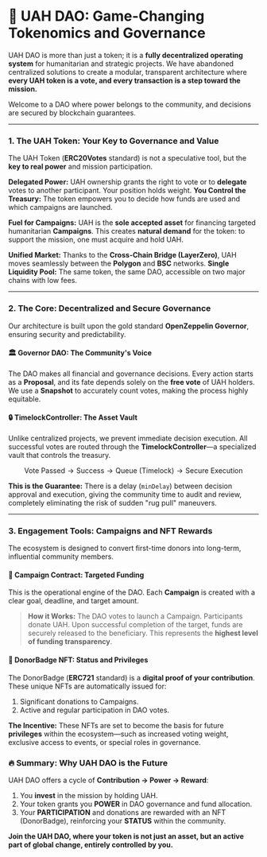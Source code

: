 # 💎 UAH DAO: Game-Changing Tokenomics and Governance

UAH DAO is more than just a token; it is a **fully decentralized operating system** for humanitarian and strategic projects. We have abandoned centralized solutions to create a modular, transparent architecture where **every UAH token is a vote, and every transaction is a step toward the mission.**

Welcome to a DAO where power belongs to the community, and decisions are secured by blockchain guarantees.

---

### 1. The UAH Token: Your Key to Governance and Value

The UAH Token (**ERC20Votes** standard) is not a speculative tool, but the **key to real power** and mission participation.

**Delegated Power:** UAH ownership grants the right to vote or to **delegate** votes to another participant. Your position holds weight. **You Control the Treasury:** The token empowers you to decide how funds are used and which campaigns are launched.

**Fuel for Campaigns:** UAH is the **sole accepted asset** for financing targeted humanitarian **Campaigns**. This creates **natural demand** for the token: to support the mission, one must acquire and hold UAH.

**Unified Market:** Thanks to the **Cross-Chain Bridge (LayerZero)**, UAH moves seamlessly between the **Polygon** and **BSC** networks. **Single Liquidity Pool:** The same token, the same DAO, accessible on two major chains with low fees.

---

### 2. The Core: Decentralized and Secure Governance

Our architecture is built upon the gold standard **OpenZeppelin Governor**, ensuring security and predictability.

#### 🏛 Governor DAO: The Community's Voice
The DAO makes all financial and governance decisions. Every action starts as a **Proposal**, and its fate depends solely on the **free vote** of UAH holders. We use a **Snapshot** to accurately count votes, making the process highly equitable.

#### 🔒 TimelockController: The Asset Vault
Unlike centralized projects, we prevent immediate decision execution. All successful votes are routed through the **TimelockController**—a specialized vault that controls the treasury.

$$\text{Vote Passed} \rightarrow \text{Success} \rightarrow \text{Queue (Timelock)} \rightarrow \text{Secure Execution}$$

**This is the Guarantee:** There is a delay (`minDelay`) between decision approval and execution, giving the community time to audit and review, completely eliminating the risk of sudden "rug pull" maneuvers.

---

### 3. Engagement Tools: Campaigns and NFT Rewards

The ecosystem is designed to convert first-time donors into long-term, influential community members.

#### 🎯 Campaign Contract: Targeted Funding
This is the operational engine of the DAO. Each **Campaign** is created with a clear goal, deadline, and target amount.

> **How it Works:** The DAO votes to launch a Campaign. Participants donate UAH. Upon successful completion of the target, funds are securely released to the beneficiary. This represents the **highest level of funding transparency**.

#### 🏅 DonorBadge NFT: Status and Privileges
The DonorBadge (**ERC721** standard) is a **digital proof of your contribution**. These unique NFTs are automatically issued for:
1.  Significant donations to Campaigns.
2.  Active and regular participation in DAO votes.

**The Incentive:** These NFTs are set to become the basis for future **privileges** within the ecosystem—such as increased voting weight, exclusive access to events, or special roles in governance.

### 🔥 Summary: Why UAH DAO is the Future

UAH DAO offers a cycle of **Contribution $\rightarrow$ Power $\rightarrow$ Reward**:

1.  You **invest** in the mission by holding UAH.
2.  Your token grants you **POWER** in DAO governance and fund allocation.
3.  Your **PARTICIPATION** and donations are rewarded with an NFT (DonorBadge), reinforcing your **STATUS** within the community.

**Join the UAH DAO, where your token is not just an asset, but an active part of global change, entirely controlled by you.**